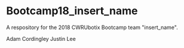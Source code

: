 # Bootcamp18_insert_name
A respository for the 2018 CWRUbotix Bootcamp team "insert_name".

Adam Cordingley
Justin Lee